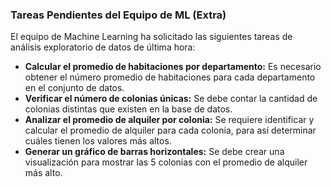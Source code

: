 ### Tareas Pendientes del Equipo de ML (Extra)

El equipo de Machine Learning ha solicitado las siguientes tareas de análisis exploratorio de datos de última hora:

* **Calcular el promedio de habitaciones por departamento:** Es necesario obtener el número promedio de habitaciones para cada departamento en el conjunto de datos.
* **Verificar el número de colonias únicas:** Se debe contar la cantidad de colonias distintas que existen en la base de datos.
* **Analizar el promedio de alquiler por colonia:** Se requiere identificar y calcular el promedio de alquiler para cada colonia, para así determinar cuáles tienen los valores más altos.
* **Generar un gráfico de barras horizontales:** Se debe crear una visualización para mostrar las 5 colonias con el promedio de alquiler más alto.